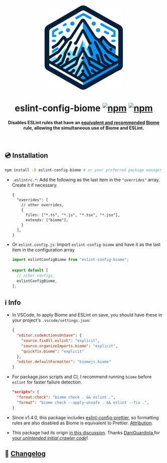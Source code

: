 <div align="center">

<br/>
<img src="logo.svg" alt="logo" width="250"/>

# eslint-config-biome [![npm](https://img.shields.io/npm/v/eslint-config-biome)](https://www.npmjs.com/package/eslint-config-biome) [![npm](https://img.shields.io/npm/dw/eslint-config-biome)](https://www.npmjs.com/package/eslint-config-biome)


<h4>

Disables ESLint rules that have an [**equivalent and recommended**](https://github.com/biomejs/biome/discussions/3) [Biome](https://biomejs.dev/) rule, allowing the simultaneous use of Biome and ESLint.

</h4>


<br/>

</div>

## 💿 Installation

```bash
npm install -D eslint-config-biome # or your preferred package manager ;)
```

- `.eslintrc.*`: Add the following as the last item in the `"overrides"` array. Create it if necessary.

    ```json5
    {
      "overrides": [
        // other overrides,
        {
          files: ["*.ts", "*.js", "*.tsx", "*.jsx"],
          extends: ["biome"],
        }
      ],
    }
    ```

- Or `eslint.config.js`: Import `eslint-config-biome` and have it as the last item in the configuration array

    ```js
    import eslintConfigBiome from "eslint-config-biome";

    export default [
      // other configs,
      eslintConfigBiome,
    ];
    ```

## ℹ️ Info

- In VSCode, to apply Biome and ESLint on save, you should have these in your project's `.vscode/settings.json`:

    ```json
    {
      "editor.codeActionsOnSave": {
        "source.fixAll.eslint": "explicit",
        "source.organizeImports.biome": "explicit",
        "quickfix.biome": "explicit"
      },
      "editor.defaultFormatter": "biomejs.biome"
    }
    ```

- For package.json scripts and CI, I recommend running `biome` before `eslint` for faster failure detection.

  ```json
  "scripts": {
    "format:check": "biome check . && eslint .",
    "format": "biome check --apply-unsafe . && eslint --fix .",
  }
  ```

- Since v1.4.0, this package includes [eslint-config-prettier](https://github.com/prettier/eslint-config-prettier), so formatting rules are also disabled as Biome is equivalent to Prettier. [Attribution](ATTRIBUTION.md).

- This package had its origin [in this discussion](https://github.com/biomejs/biome/discussions/3#discussioncomment-7876363). Thanks [DaniGuardiola
](https://github.com/DaniGuardiola) for [your *unintended initial crawler code*](https://github.com/biomejs/biome/discussions/3#discussioncomment-7910787)!


## 📰 [Changelog](CHANGELOG.md)
